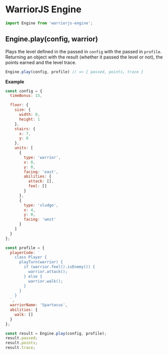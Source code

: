 # WarriorJS Engine

```javascript
import Engine from 'warriorjs-engine';
```

## Engine.play(config, warrior)

Plays the level defined in the passed in `config` with the passed in `profile`. Returning an object with the result (whether it passed the level or not), the points earned and the level trace.

```javascript
Engine.play(config, profile) // => { passed, points, trace }
```

**Example**

```javascript
const config = {
  timeBonus: 15,

  floor: {
    size: {
      width: 8,
      height: 1
    },
    stairs: {
      x: 7,
      y: 0
    },
    units: [
      {
        type: 'warrior',
        x: 0,
        y: 0,
        facing: 'east',
        abilities: {
          attack: [],
          feel: []
        }
      },
      {
        type: 'sludge',
        x: 4,
        y: 0,
        facing: 'west'
      }
    ]
  }
};

const profile = {
  playerCode: `
    class Player {
      playTurn(warrior) {
        if (warrior.feel().isEnemy()) {
          warrior.attack();
        } else {
          warrior.walk();
        }
      }
    }
  `,
  warriorName: 'Spartacus',
  abilities: {
    walk: []
  }
};

const result = Engine.play(config, profile);
result.passed;
result.points;
result.trace;
```
